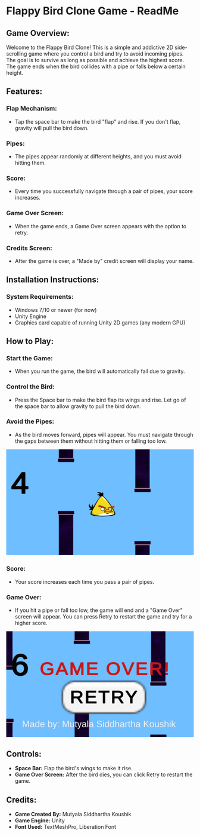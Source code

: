 # Flappy Bird Clone Game - ReadMe

## Game Overview:
Welcome to the Flappy Bird Clone! This is a simple and addictive 2D side-scrolling game where you control a bird and try to avoid incoming pipes. The goal is to survive as long as possible and achieve the highest score. The game ends when the bird collides with a pipe or falls below a certain height.

## Features:
### Flap Mechanism:
- Tap the space bar to make the bird "flap" and rise. If you don't flap, gravity will pull the bird down.

### Pipes:
- The pipes appear randomly at different heights, and you must avoid hitting them.

### Score:
- Every time you successfully navigate through a pair of pipes, your score increases.

### Game Over Screen:
- When the game ends, a Game Over screen appears with the option to retry.

### Credits Screen:
- After the game is over, a "Made by" credit screen will display your name.

## Installation Instructions:

### System Requirements:
- Windows 7/10 or newer (for now)
- Unity Engine 
- Graphics card capable of running Unity 2D games (any modern GPU)

## How to Play:

### Start the Game:
- When you run the game, the bird will automatically fall due to gravity.

### Control the Bird:
- Press the Space bar to make the bird flap its wings and rise. Let go of the space bar to allow gravity to pull the bird down.

### Avoid the Pipes:
- As the bird moves forward, pipes will appear. You must navigate through the gaps between them without hitting them or falling too low.

![Main image](https://github.com/sidk3/FlappyBird/blob/main/Main.png)

### Score:
- Your score increases each time you pass a pair of pipes.

### Game Over:
- If you hit a pipe or fall too low, the game will end and a "Game Over" screen will appear. You can press Retry to restart the game and try for a higher score.

![Retry image](https://github.com/sidk3/FlappyBird/blob/main/Retry.png)

## Controls:
- **Space Bar:** Flap the bird's wings to make it rise.
- **Game Over Screen:** After the bird dies, you can click Retry to restart the game.

## Credits:
- **Game Created By:** Mutyala Siddhartha Koushik
- **Game Engine:** Unity
- **Font Used:** TextMeshPro, Liberation Font
